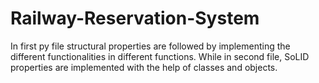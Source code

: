 # Railway-Reservation-System
In first py file structural properties are followed by implementing the different functionalities in different functions.
While in second file, SoLID properties are implemented with the help of classes and objects. 
